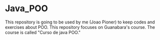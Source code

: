 # Java_POO
This repository is going to be used by me (Joao Pioner) to keep codes and exercises about POO. This repository focuses on Guanabara's course. The course is called "Curso de java POO."
